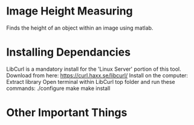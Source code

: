 # Image Height Measuring
Finds the height of an object within an image using matlab.

# Installing Dependancies
LibCurl is a mandatory install for the 'Linux Server' portion of this tool.
Download from here: https://curl.haxx.se/libcurl/
Install on the computer:
  Extract library
  Open terminal within LibCurl top folder and run these commands:
    ./configure
    make
    make install

# Other Important Things
